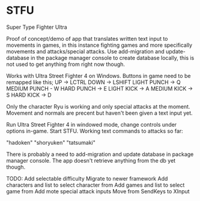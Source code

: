 # STFU
Super Type Fighter Ultra

Proof of concept/demo of app that translates written text input to movements in games, in this instance fighting games and 
more specifically movements and attacks/special attacks.
Use add-migration and update-database in the package manager console to create database locally, this is not used to get anything from right now though.

Works with Ultra Street Fighter 4 on Windows. Buttons in game need to be remapped like this;
UP -> LCTRL
DOWN -> LSHIFT
LIGHT PUNCH -> Q
MEDIUM PUNCH - W
HARD PUNCH ->  E
LIGHT KICK -> A
MEDIUM KICK -> S
HARD KICK -> D

Only the character Ryu is working and only special attacks at the moment. Movement and normals are precent but haven't been given a text input yet.

Run Ultra Street Fighter 4 in windowed mode, change controls under options in-game. Start STFU.
Working text commands to attacks so far: 

"hadoken"
"shoryuken"
"tatsumaki"

There is probably a need to add-migration and update database in package manager console. The app doesn't retrieve anything from the db yet though.


TODO:
Add selectable difficulty
Migrate to newer framework
Add characters and list to select character from
Add games and list to select game from
Add mote special attack inputs
Move from SendKeys to XInput
